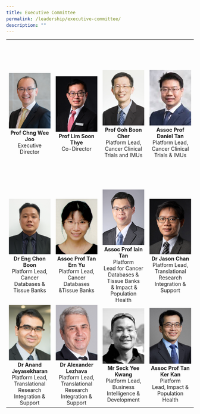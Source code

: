 ```yaml
---
title: Executive Committee
permalink: /leadership/executive-committee/
description: ""
---
```

<table>
	<tbody>
		<tr height="400">
			<td width="25%">
				<img src="/images/Leaders/prof%20chng%20wee%20joo.png">
				<div align="center"><b>Prof Chng Wee Joo</b></div>
				<div align="center">Executive Director</div>
			</td>
			<td width="25%">
				<img src="/images/Leaders/prof%20lim%20soon%20thye.png">
				<div align="center"><b>Prof Lim Soon Thye</b></div>
				<div align="center">Co-Director</div>
			</td>
			<td width="25%">
				<img src="/images/Leaders/prof-goh-boon-cher.png">
				<div align="center"><b>Prof Goh Boon Cher</b></div>
				<div align="center">Platform Lead, Cancer Clinical Trials and IMUs</div>
			</td>
			<td width="25%">
				<img src="/images/Leaders/daniel-tan-shao-weng.png">
				<div align="center"><b>Assoc Prof Daniel Tan</b></div>
				<div align="center">Platform Lead, Cancer Clinical Trials &amp; IMUs</div>
			</td>
		</tr>
		<tr><!-- Second Row -->
			<td width="25%"><!-- Table 1 -->
				<img src="/images/Leaders/dr-eng-chon-boon.png">
				<div align="center"><b>Dr Eng Chon Boon</b></div>
				<div align="center">Platform Lead, Cancer Databases &amp; Tissue Banks</div>
			</td>
			<td width="25%"><!-- Table 2 -->
				<img src="/images/Leaders/tan-ern-yu.png">
				<div align="center"><b>Assoc Prof Tan Ern Yu</b></div>
				<div align="center">Platform Lead, Cancer Databases &amp;Tissue Banks</div>
			</td>
			<td width="25%"><!-- Table 3 -->
				<img src="/images/Leaders/assoc-prof-tan-bee-huat.png">
				<div align="center"><b>Assoc Prof Iain Tan</b></div>
				<div align="center">Platform Lead&nbsp;for&nbsp;Cancer Databases &amp; Tissue Banks &nbsp;&amp;&nbsp;Impact &amp; Population Health</div>
			</td>
			<td width="25%"><!-- Table 4 -->
				<img src="/images/Leaders/dr-jason-chan.png">
				<div align="center"><b>Dr Jason Chan</b></div>
				<div align="center">Platform Lead, Translational Research Integration &amp; Support</div>
			</td>
		</tr>
		<tr><!-- Third Row -->
			<td width="25%"><!-- Table 1 -->
				<img src="/images/Leaders/anand-jeyasekharan.png">
				<div align="center"><b>Dr&nbsp;Anand Jeyasekharan</b></div>
				<div align="center">Platform Lead, Translational Research Integration &amp; Support</div>
			</td>
			<td width="25%"><!-- Table 2 -->
				<img src="/images/Leaders/dr-alexandra-lezhava.png">
				<div align="center"><b>Dr Alexander Lezhava</b></div>
				<div align="center">Platform Lead, Translational Research Integration &amp; Support</div>
			</td>
			<td width="25%"><!-- Table 3 -->
				<img src="/images/Leaders/mr-seck-yee-kwang.png">
				<div align="center"><b>Mr Seck Yee Kwang</b></div>
				<div align="center">Platform Lead, Business Intelligence &amp; Development</div>
			</td>
			<td width="25%"><!-- Table 4 -->
				<img src="/images/Leaders/tan-ker-kan.png">
				<div align="center"><b>Assoc Prof Tan Ker Kan</b></div>
				<div align="center">Platform Lead,&nbsp;Impact &amp; Population Health</div>
			</td>
		</tr>
	</tbody>
</table>